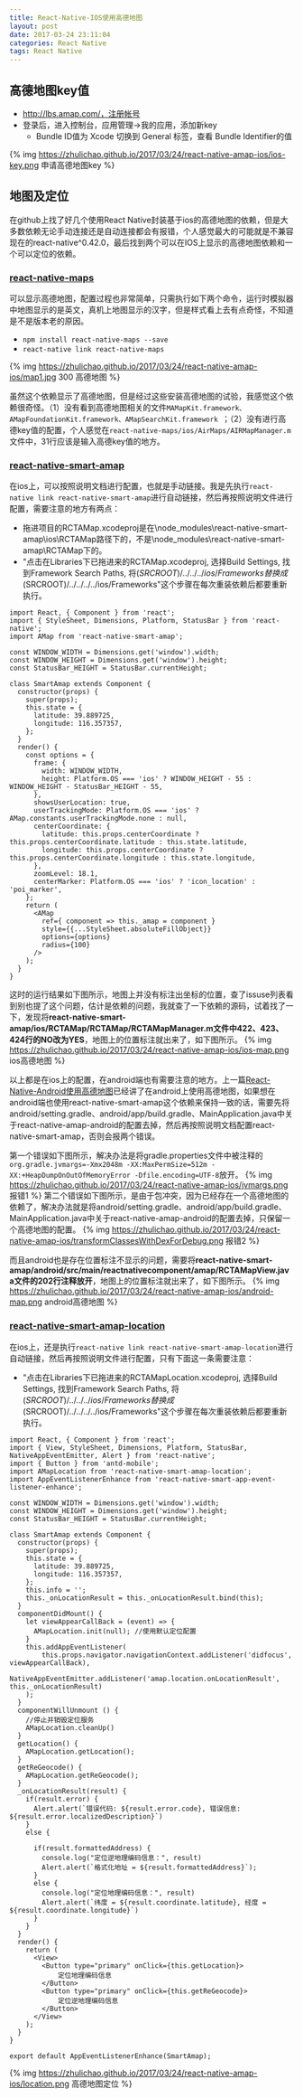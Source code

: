 ```yaml
---
title: React-Native-IOS使用高德地图
layout: post
date: 2017-03-24 23:11:04
categories: React Native
tags: React Native
---
```


## 高德地图key值

- http://lbs.amap.com/，注册帐号
- 登录后，进入控制台，应用管理->我的应用，添加新key
    - Bundle ID值为 Xcode 切换到 General 标签，查看 Bundle Identifier的值

{% img https://zhulichao.github.io/2017/03/24/react-native-amap-ios/ios-key.png 申请高德地图key %}

## 地图及定位

在github上找了好几个使用React Native封装基于ios的高德地图的依赖，但是大多数依赖无论手动连接还是自动连接都会有报错，个人感觉最大的可能就是不兼容现在的react-native^0.42.0，最后找到两个可以在IOS上显示的高德地图依赖和一个可以定位的依赖。

### [react-native-maps](https://github.com/airbnb/react-native-maps)

可以显示高德地图，配置过程也非常简单，只需执行如下两个命令，运行时模拟器中地图显示的是英文，真机上地图显示的汉字，但是样式看上去有点奇怪，不知道是不是版本老的原因。

- `npm install react-native-maps --save `
- `react-native link react-native-maps`

{% img https://zhulichao.github.io/2017/03/24/react-native-amap-ios/map1.jpg 300 高德地图 %}

虽然这个依赖显示了高德地图，但是经过这些安装高德地图的试验，我感觉这个依赖很奇怪。（1）没有看到高德地图相关的文件`MAMapKit.framework、AMapFoundationKit.framework、AMapSearchKit.framework `；（2）没有进行高德key值的配置，个人感觉在`react-native-maps/ios/AirMaps/AIRMapManager.m`文件中，31行应该是输入高德key值的地方。
  
### [react-native-smart-amap](https://github.com/react-native-component/react-native-smart-amap)

在ios上，可以按照说明文档进行配置，也就是手动链接。我是先执行`react-native link react-native-smart-amap`进行自动链接，然后再按照说明文件进行配置，需要注意的地方有两点：

- 拖进项目的RCTAMap.xcodeproj是在\node_modules\react-native-smart-amap\ios\RCTAMap路径下的，不是\node_modules\react-native-smart-amap\RCTAMap下的。
- "点击在Libraries下已拖进来的RCTAMap.xcodeproj, 选择Build Settings, 找到Framework Search Paths, 将$(SRCROOT)/../../../ios/Frameworks替换成$(SRCROOT)/../../../../ios/Frameworks"这个步骤在每次重装依赖后都要重新执行。

```
import React, { Component } from 'react';
import { StyleSheet, Dimensions, Platform, StatusBar } from 'react-native';
import AMap from 'react-native-smart-amap';

const WINDOW_WIDTH = Dimensions.get('window').width;
const WINDOW_HEIGHT = Dimensions.get('window').height;
const StatusBar_HEIGHT = StatusBar.currentHeight;

class SmartAmap extends Component {
  constructor(props) {
    super(props);
    this.state = {
      latitude: 39.889725,
      longitude: 116.357357,
    };
  }
  render() {
    const options = {
      frame: {
        width: WINDOW_WIDTH,
        height: Platform.OS === 'ios' ? WINDOW_HEIGHT - 55 : WINDOW_HEIGHT - StatusBar_HEIGHT - 55,
      },
      showsUserLocation: true,
      userTrackingMode: Platform.OS === 'ios' ? AMap.constants.userTrackingMode.none : null,
      centerCoordinate: {
        latitude: this.props.centerCoordinate ? this.props.centerCoordinate.latitude : this.state.latitude,
        longitude: this.props.centerCoordinate ? this.props.centerCoordinate.longitude : this.state.longitude,
      },
      zoomLevel: 18.1,
      centerMarker: Platform.OS === 'ios' ? 'icon_location' : 'poi_marker',
    };
    return (
      <AMap
        ref={ component => this._amap = component }
        style={{...StyleSheet.absoluteFillObject}}
        options={options}
        radius={100}
      />
    );
  }
}
```

这时的运行结果如下图所示，地图上并没有标注出坐标的位置，查了issuse列表看到别也提了这个问题，估计是依赖的问题，我就查了一下依赖的源码，试着找了一下，发现将**react-native-smart-amap/ios/RCTAMap/RCTAMap/RCTAMapManager.m文件中422、423、424行的NO改为YES**，地图上的位置标注就出来了，如下图所示。
{% img https://zhulichao.github.io/2017/03/24/react-native-amap-ios/ios-map.png ios高德地图 %}

以上都是在ios上的配置，在android端也有需要注意的地方。上一篇[React-Native-Android使用高德地图](https://zhulichao.github.io/2017/03/24/react-native-amap-android/)已经讲了在android上使用高德地图，如果想在android端也使用react-native-smart-amap这个依赖来保持一致的话，需要先将android/setting.gradle、android/app/build.gradle、MainApplication.java中关于react-native-amap-android的配置去掉，然后再按照说明文档配置react-native-smart-amap，否则会报两个错误。

第一个错误如下图所示，解决办法是将gradle.properties文件中被注释的`org.gradle.jvmargs=-Xmx2048m -XX:MaxPermSize=512m -XX:+HeapDumpOnOutOfMemoryError -Dfile.encoding=UTF-8`放开。
{% img https://zhulichao.github.io/2017/03/24/react-native-amap-ios/jvmargs.png 报错1 %}
第二个错误如下图所示，是由于包冲突，因为已经存在一个高德地图的依赖了，解决办法就是将android/setting.gradle、android/app/build.gradle、MainApplication.java中关于react-native-amap-android的配置去掉，只保留一个高德地图的配置。
{% img https://zhulichao.github.io/2017/03/24/react-native-amap-ios/transformClassesWithDexForDebug.png 报错2 %}

而且android也是存在位置标注不显示的问题，需要将**react-native-smart-amap/android/src/main/reactnativecomponent/amap/RCTAMapView.java文件的202行注释放开**，地图上的位置标注就出来了，如下图所示。
{% img https://zhulichao.github.io/2017/03/24/react-native-amap-ios/android-map.png android高德地图 %}

### [react-native-smart-amap-location](https://github.com/react-native-component/react-native-smart-amap-location)

在ios上，还是执行`react-native link react-native-smart-amap-location`进行自动链接，然后再按照说明文件进行配置，只有下面这一条需要注意：

- "点击在Libraries下已拖进来的RCTAMapLocation.xcodeproj, 选择Build Settings, 找到Framework Search Paths, 将$(SRCROOT)/../../../ios/Frameworks替换成$(SRCROOT)/../../../../ios/Frameworks"这个步骤在每次重装依赖后都要重新执行。

```
import React, { Component } from 'react';
import { View, StyleSheet, Dimensions, Platform, StatusBar, NativeAppEventEmitter, Alert } from 'react-native';
import { Button } from 'antd-mobile';
import AMapLocation from 'react-native-smart-amap-location';
import AppEventListenerEnhance from 'react-native-smart-app-event-listener-enhance';

const WINDOW_WIDTH = Dimensions.get('window').width;
const WINDOW_HEIGHT = Dimensions.get('window').height;
const StatusBar_HEIGHT = StatusBar.currentHeight;

class SmartAmap extends Component {
  constructor(props) {
    super(props);
    this.state = {
      latitude: 39.889725,
      longitude: 116.357357,
    };
    this.info = '';
    this._onLocationResult = this._onLocationResult.bind(this);
  }
  componentDidMount() {
    let viewAppearCallBack = (event) => {
      AMapLocation.init(null); //使用默认定位配置
    }
    this.addAppEventListener(
        this.props.navigator.navigationContext.addListener('didfocus', viewAppearCallBack),
        NativeAppEventEmitter.addListener('amap.location.onLocationResult', this._onLocationResult)
    );
  }
  componentWillUnmount () {
    //停止并销毁定位服务
    AMapLocation.cleanUp()
  }
  getLocation() {
    AMapLocation.getLocation();
  }
  getReGeocode() {
    AMapLocation.getReGeocode();
  }
  _onLocationResult(result) {
    if(result.error) {
      Alert.alert(`错误代码: ${result.error.code}, 错误信息: ${result.error.localizedDescription}`)
    }
    else {

      if(result.formattedAddress) {
        console.log("定位逆地理编码信息：", result)
        Alert.alert(`格式化地址 = ${result.formattedAddress}`);
      }
      else {
        console.log("定位地理编码信息：", result)
        Alert.alert(`纬度 = ${result.coordinate.latitude}, 经度 = ${result.coordinate.longitude}`)
      }
    }
  }
  render() {
    return (
      <View>
        <Button type="primary" onClick={this.getLocation}>
            定位地理编码信息
        </Button>
        <Button type="primary" onClick={this.getReGeocode}>
            定位逆地理编码信息
        </Button>
      </View>
    );
  }
}

export default AppEventListenerEnhance(SmartAmap);
```

{% img https://zhulichao.github.io/2017/03/24/react-native-amap-ios/location.png 高德地图定位 %}
